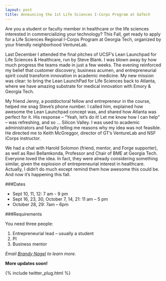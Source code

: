 ```yaml
---
layout: post
title: Announcing the 1st Life Sciences I-Corps Program at GaTech
---
```


Are you a student or faculty member in healthcare or the life sciences interested in commercializing your technology? This Fall, get ready to apply for a Life Sciences Regional I-Corps Program at Georgia Tech, organized by your friendly neighborhood VentureLab.

Last December I attended the final pitches of UCSF’s Lean Launchpad for Life Sciences & Healthcare, run by Steve Blank. I was blown away by how much progress the teams made in just a few weeks. The evening reinforced my belief that customer discovery, business acumen, and entrepreneurial spirit could transform innovation in academic medicine. My new mission was clear: to bring the Lean LaunchPad for Life Sciences back to Atlanta, where we have amazing substrate for medical innovation with Emory & Georgia Tech.

My friend Jenny, a postdoctoral fellow and entrepreneur in the course, helped me snag Steve’s phone number. I called him, explained how awesome the Lean Launchpad concept was, and shared how Atlanta was perfect for it. His response – “Yeah, let’s do it! Let me know how I can help” – was refreshing, and so … Silicon Valley. I was used to academic administrators and faculty telling me reasons why my idea was not feasible. He directed me to Keith McGreggor, director of GT’s VentureLab and NSF iCorps instructor.

We had a chat with Harold Solomon (friend, mentor, and Forge supporter), as well as Ravi Bellamkonda, Professor and Chair of BME at Georgia Tech. Everyone loved the idea. In fact, they were already considering something similar, given the explosion of entrepreneurial interest in healthcare. Actually, I didn’t do much except remind them how awesome this could be. And now it’s happening this fall.

###Dates

* Sept 10, 11, 12: 7 am - 9 pm
* Sept 16, 23, 30, October 7, 14, 21: 11 am – 5 pm
* October 28, 29: 7am – 6pm

###Requirements

You need three people:

1. Entrepreneurial lead – usually a student
2. PI
3. Business mentor

*Email [Brandy Nagel](mailto:brandy.nagel@venturelab.gatech.edu) to learn more.*

**More updates soon!**

{% include twitter_plug.html %}
